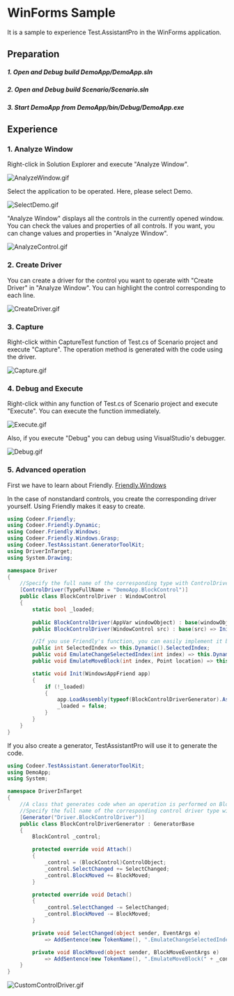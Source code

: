 # WinForms Sample
It is a sample to experience Test.AssistantPro in the WinForms application.

Preparation
-------------
##### 1. Open and Debug build DemoApp/DemoApp.sln
##### 2. Open and Debug build Scenario/Scenario.sln
##### 3. Start DemoApp from DemoApp/bin/Debug/DemoApp.exe

Experience
-------------
### 1. Analyze Window
Right-click in Solution Explorer and execute "Analyze Window".

 ![AnalyzeWindow.gif](Img/AnalyzeWindow.gif)

Select the application to be operated. Here, please select Demo.

 ![SelectDemo.gif](Img/SelectDemo.gif)
 
"Analyze Window" displays all the controls in the currently opened window.
You can check the values ​​and properties of all controls.
If you want, you can change values ​​and properties in "Analyze Window".

 ![AnalyzeControl.gif](Img/AnalyzeControl.gif)

### 2. Create Driver
You can create a driver for the control you want to operate with "Create Driver" in "Analyze Window".
You can highlight the control corresponding to each line.

 ![CreateDriver.gif](Img/CreateDriver.gif)

### 3. Capture
Right-click within CaptureTest function of Test.cs of Scenario project and execute "Capture".
The operation method is generated with the code using the driver.

 ![Capture.gif](Img/Capture.gif)
 
### 4. Debug and Execute
Right-click within any function of Test.cs of Scenario project and execute "Execute".
You can execute the function immediately.

 ![Execute.gif](Img/Execute.gif)
 
Also, if you execute "Debug" you can debug using VisualStudio's debugger.

 ![Debug.gif](Img/Debug.gif)
 
### 5. Advanced operation
First we have to learn about Friendly.
[Friendly.Windows](https://github.com/Codeer-Software/Friendly.Windows "Title")

In the case of nonstandard controls, you create the corresponding driver yourself. Using Friendly makes it easy to create.
```csharp
using Codeer.Friendly;
using Codeer.Friendly.Dynamic;
using Codeer.Friendly.Windows;
using Codeer.Friendly.Windows.Grasp;
using Codeer.TestAssistant.GeneratorToolKit;
using DriverInTarget;
using System.Drawing;

namespace Driver
{
    //Specify the full name of the corresponding type with ControlDriverAttribute.
    [ControlDriver(TypeFullName = "DemoApp.BlockControl")]
    public class BlockControlDriver : WindowControl
    {
        static bool _loaded;
        
        public BlockControlDriver(AppVar windowObject) : base(windowObject) => Init(App);
        public BlockControlDriver(WindowControl src) : base(src) => Init(App);

        //If you use Friendly's function, you can easily implement it because you can call the internal API of another process.
        public int SelectedIndex => this.Dynamic().SelectedIndex;
        public void EmulateChangeSelectedIndex(int index) => this.Dynamic().SelectedIndex = index;
        public void EmulateMoveBlock(int index, Point location) => this.Dynamic().MoveBlock(index, location);

        static void Init(WindowsAppFriend app)
        {
            if (!_loaded)
            {
                app.LoadAssembly(typeof(BlockControlDriverGenerator).Assembly);
                _loaded = false;
            }
        }
    }
}
```
If you also create a generator, TestAssistantPro will use it to generate the code.
```csharp
using Codeer.TestAssistant.GeneratorToolKit;
using DemoApp;
using System;

namespace DriverInTarget
{
    //A class that generates code when an operation is performed on BlockControl.
    //Specify the full name of the corresponding control driver type with GeneratorAttribute.
    [Generator("Driver.BlockControlDriver")]
    public class BlockControlDriverGenerator : GeneratorBase
    {
        BlockControl _control;

        protected override void Attach()
        {
            _control = (BlockControl)ControlObject;
            _control.SelectChanged += SelectChanged;
            _control.BlockMoved += BlockMoved;
        }

        protected override void Detach()
        {
            _control.SelectChanged -= SelectChanged;
            _control.BlockMoved -= BlockMoved;
        }

        private void SelectChanged(object sender, EventArgs e)
            => AddSentence(new TokenName(), ".EmulateChangeSelectedIndex(" + _control.SelectedIndex, new TokenAsync(CommaType.Before), ");");

        private void BlockMoved(object sender, BlockMoveEventArgs e)
            => AddSentence(new TokenName(), ".EmulateMoveBlock(" + _control.SelectedIndex, $", new Point({e.MoveLocation.X}, {e.MoveLocation.Y})", new TokenAsync(CommaType.Before), ");");
    }
}
```

 ![CustomControlDriver.gif](Img/CustomControlDriver.gif)





